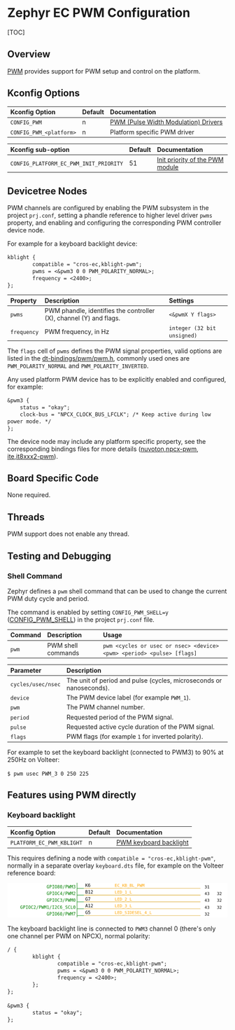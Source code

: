 # Zephyr EC PWM Configuration

[TOC]

## Overview

[PWM] provides support for PWM setup and control on the platform.

## Kconfig Options

Kconfig Option | Default | Documentation
:------------- | :------ | :------------
`CONFIG_PWM` | n | [PWM (Pulse Width Modulation) Drivers]
`CONFIG_PWM_<platform>` | n | Platform specific PWM driver

Kconfig sub-option | Default | Documentation
:----------------- | :------ | :------------
`CONFIG_PLATFORM_EC_PWM_INIT_PRIORITY` | 51 | [Init priority of the PWM module]

## Devicetree Nodes

PWM channels are configured by enabling the PWM subsystem in the project
`prj.conf`, setting a phandle reference to higher level driver `pwms` property,
and enabling and configuring the corresponding PWM controller device node.

For example for a keyboard backlight device:

```
kblight {
        compatible = "cros-ec,kblight-pwm";
        pwms = <&pwm3 0 0 PWM_POLARITY_NORMAL>;
        frequency = <2400>;
};
```

Property | Description | Settings
:------- | :---------- | :-------
`pwms` | PWM phandle, identifies the controller (X), channel (Y) and flags. | `<&pwmX Y flags>`
`frequency` | PWM frequency, in Hz | `integer (32 bit unsigned)`

The `flags` cell of `pwms` defines the PWM signal properties, valid options are
listed in the [dt-bindings/pwm/pwm.h], commonly used ones are
`PWM_POLARITY_NORMAL` and `PWM_POLARITY_INVERTED`.

Any used platform PWM device has to be explicitly enabled and configured, for example:

```
&pwm3 {
	status = "okay";
	clock-bus = "NPCX_CLOCK_BUS_LFCLK"; /* Keep active during low power mode. */
};
```

The device node may include any platform specific property, see the
corresponding bindings files for more details ([nuvoton,npcx-pwm],
[ite,it8xxx2-pwm]).

## Board Specific Code

None required.

## Threads

PWM support does not enable any thread.

## Testing and Debugging

### Shell Command

Zephyr defines a `pwm` shell command that can be used to change the current PWM
duty cycle and period.

The command is enabled by setting `CONFIG_PWM_SHELL=y` ([CONFIG_PWM_SHELL]) in the project `prj.conf` file.

Command | Description | Usage
:------ | :---------- | :----
`pwm` | PWM shell commands | `pwm <cycles or usec or nsec> <device> <pwm> <period> <pulse> [flags]`

Parameter | Description
:-------- | :----------
`cycles/usec/nsec` | The unit of period and pulse (cycles, microseconds or nanoseconds).
`device` | The PWM device label (for example `PWM_1`).
`pwm` | The PWM channel number.
`period` | Requested period of the PWM signal.
`pulse` | Requested active cycle duration of the PWM signal.
`flags` | PWM flags (for example `1` for inverted polarity).

For example to set the keyboard backlight (connected to PWM3) to 90%  at 250Hz on Volteer:

`$ pwm usec PWM_3 0 250 225`

## Features using PWM directly

### Keyboard backlight

Kconfig Option | Default | Documentation
:------------- | :------ | :------------
`PLATFORM_EC_PWM_KBLIGHT` | n | [PWM keyboard backlight]

This requires defining a node with `compatible = "cros-ec,kblight-pwm"`,
normally in a separate overlay `keyboard.dts` file, for example on the Volteer
reference board:

![PWM Example]

The keyboard backlight line is connected to `PWM3` channel 0 (there's only one
channel per PWM on NPCX), normal polarity:

```
/ {
        kblight {
                compatible = "cros-ec,kblight-pwm";
                pwms = <&pwm3 0 0 PWM_POLARITY_NORMAL>;
                frequency = <2400>;
        };
};

&pwm3 {
        status = "okay";
};
```

[PWM]: ../ec_terms.md#pwm
[PWM (Pulse Width Modulation) Drivers]: https://docs.zephyrproject.org/latest/kconfig.html#CONFIG_PWM
[PWM (Pulse Width Modulation) module]: https://source.chromium.org/chromiumos/chromiumos/codesearch/+/main:src/platform/ec/zephyr/Kconfig?q=%22config%20PLATFORM_EC_PWM%22
[Init priority of the PWM module]: https://source.chromium.org/chromiumos/chromiumos/codesearch/+/main:src/platform/ec/zephyr/Kconfig.init_priority?q=%22config%20PLATFORM_EC_PWM_INIT_PRIORITY%22
[CONFIG_PWM_SHELL]: https://docs.zephyrproject.org/latest/kconfig.html#CONFIG_PWM_SHELL
[PWM display backlight]:https://source.chromium.org/chromiumos/chromiumos/codesearch/+/main:src/platform/ec/zephyr/Kconfig?q=%22config%20PLATFORM_EC_PWM_DISPLIGHT%22
[PWM keyboard backlight]:https://source.chromium.org/chromiumos/chromiumos/codesearch/+/main:src/platform/ec/zephyr/Kconfig?q=%22config%20PLATFORM_EC_PWM_KBLIGHT%22
[dt-bindings/pwm/pwm.h]: https://github.com/zephyrproject-rtos/zephyr/blob/main/include/dt-bindings/pwm/pwm.h
[PWM Example]: pwm_schematic.png
[nuvoton,npcx-pwm]: https://github.com/zephyrproject-rtos/zephyr/blob/main/dts/bindings/pwm/nuvoton%2Cnpcx-pwm.yaml
[ite,it8xxx2-pwm]: https://github.com/zephyrproject-rtos/zephyr/blob/main/dts/bindings/pwm/ite%2Cit8xxx2-pwm.yaml
